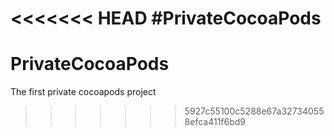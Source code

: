 <<<<<<< HEAD
#PrivateCocoaPods
=======
# PrivateCocoaPods
The first private cocoapods project
>>>>>>> 5927c55100c5288e67a327340558efca411f6bd9
